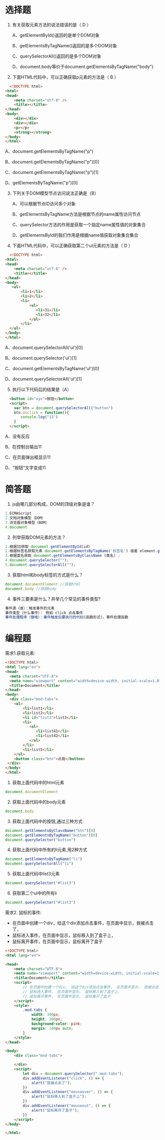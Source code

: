 # 选择题
1. 有关获取元素方法的说法错误的是（ D  ）

   A、getElementById()返回的是单个DOM对象

   B、getElementsByTagName()返回的是多个DOM对象

   C、querySelectorAll()返回的是多个DOM对象

   D、document.body等价于document.getElementsByTagName("body")

2. 下面HTML代码中，可以正确获取p元素的方法是（ B  ）
```html
  <!DOCTYPE html>
<html>
<head>
    <meta charset="utf-8" />
    <title></title>
</head>
<body>
    <div></div>
    <div></div>
    <p></p>
    <strong></strong>
</body>
</html>

```

   A、document.getElementsByTagName("p")

   B、document.getElementsByTagName("p")[0]

   C、document.getElementsByTagName("p")[1]

   D、getElementsByTagName("p")[0]

3. 下列关于DOM模型节点访问说法正确是（B）

   A、可以根据节点ID访问多个对象

   B、getElementsByTagName方法是根据节点的name属性访问节点

   C、querySelector方法的作用是获取一个指定name属性值的对象集合

   D、getElementsById的我们作用是根据name值获取对象集合集合

4. 下面HTML代码中，可以正确获取第二个ul元素的方法是（ D  ）
```html
  <!DOCTYPE html>
<html>
<head>
    <meta charset="utf-8" />
    <title></title>
</head>
<body>
   <ul>
       <li>1</li>
       <li>2</li>
       <li>
           <ul>
              <li>31</li>
              <li>32</li>   
           </ul>
       </li>
  </ul>
</body>
</html>
```
   A、document.querySelectorAll('ul')[0]

   B、document.querySelector('ul')[1]

   C、document.getElementsByTagName('ul')[0]

   D、document.querySelectorAll('ul')[1]

5. 执行以下代码后的结果是（A）
```html
  <button id="oyx">按钮</button>
  <script>
    var btn = document.querySelectorAll("button")
    btn.onclick = function(){
       console.log("11")
    }
  </script>
```


  A、没有反应

  B、在控制台输出11

  C、在页面弹出框显示11

  D、“按钮”文字变成11


# 简答题

1. js由哪几部分构成，DOM的顶级对象是谁？
```js
1.ECMAScript
2.文档对象模型（DOM）
3.浏览器对象模型（BOM）
4.document
```
2. 列举获取DOM元素的方法？
```js
1.根据ID获取 document.getElementById(id)
2.根据标签名获取元素 document.getElementsByTagName('标签名') 或者 element.getElementsByTagName('标签名') 
3.根据类名获取 document.getElementsByClassName (类名) ;
4.document.querySelector("");
5.document.querySelectorAll("");
```
3. 获取html和body标签的方式是什么？
```js
document.documentElement //获取html
document.body //获取body
```
4. 事件三要素是什么？并举几个常见的事件类型? 
```js
事件源（谁）：触发事件的元素
事件类型（什么事件）： 例如 click 点击事件
事件处理程序（做啥）：事件触发后要执行的代码(函数形式)，事件处理函数
```

# 编程题

需求1.获取元素:
```html
<!DOCTYPE html>
<html lang="en">
<head>
  <meta charset="UTF-8">
  <meta name="viewport" content="width=device-width, initial-scale=1.0">
  <title>Document</title>
</head>
<body>
  <div class="mod-tabs">
    <ul>
        <li>list1</li>
        <li>list2</li>
        <li id="list3">list3</li>
        <li>
           <ul>
              <li>list41</li>
              <li>list42</li>
           </ul>
        </li>
        <li>list5</li>
    </ul>
    <button class="btn">点我</button>
 </div>
</body>
</html>
```
1. 获取上面代码中的html元素
```js
document.documentElement
```
2. 获取上面代码中的body元素
```js
document.body
```
3. 获取上面代码中的按钮,通过三种方式
```js
document.getElementsByClassName("btn")[0]
document.getElementsByTagName("button")[0]
document.querySelector("button")
```
4. 获取上面代码中所有的li元素,用2种方式
```js
document.getElementsByTagName("li")
document.querySelectorAll("li")
```
5. 获取上面代码中list3元素
```js
document.querySelector("#list3")
```
6. 获取第二个ul中的所有li
```js
document.querySelector("#list3")
```

需求2. 鼠标的事件:
- 在页面中创建一个div，给这个div添加点击事件，在页面中显示，我被点击了，
- 鼠标进入事件，在页面中显示，鼠标移入到了盒子上，
- 鼠标离开事件，在页面中显示，鼠标离开了盒子

~~~html
<!DOCTYPE html>
<html lang="en">

<head>
    <meta charset="UTF-8">
    <meta name="viewport" content="width=device-width, initial-scale=1.0">
    <title>Document</title>
    <script>
        // 在页面中创建一个div， 给这个div添加点击事件， 在页面中显示， 我被点击了，
        // 鼠标进入事件， 在页面中显示， 鼠标移入到了盒子上，
        // 鼠标离开事件， 在页面中显示， 鼠标离开了盒子
    </script>
    <style>
        .mod-tabs {
            width: 300px;
            height: 300px;
            background-color: pink;
            margin: 100px auto;
        }
    </style>
</head>

<body>
    <div class="mod-tabs">

    </div>
    <script>
        let div = document.querySelector(".mod-tabs");
        div.addEventListener("click", () => {
            alert("我被点击了");
        })
        div.addEventListener("mouseover", () => {
            alert("鼠标移入到了盒子上");
        })
        div.addEventListener("mouseout", () => {
            alert("鼠标离开了盒子");
        })
    </script>
</body>

</html>
~~~

